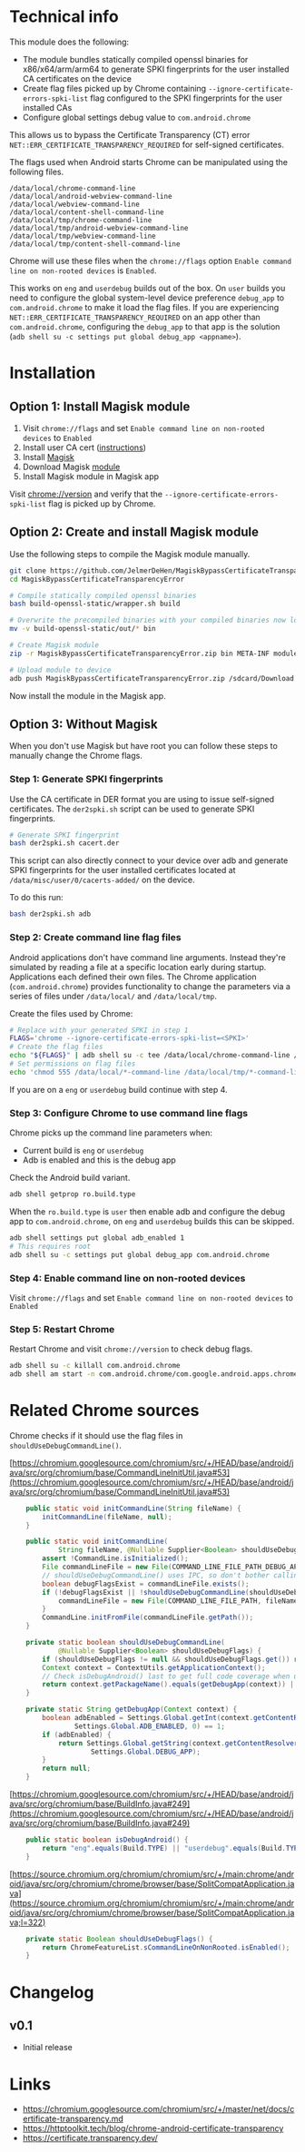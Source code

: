 # Technical info
This module does the following:
- The module bundles statically compiled openssl binaries for x86/x64/arm/arm64 to generate SPKI fingerprints for the user installed CA certificates on the device
- Create flag files picked up by Chrome containing `--ignore-certificate-errors-spki-list` flag configured to the SPKI fingerprints for the user installed CAs
- Configure global settings debug value to `com.android.chrome`

This allows us to bypass the Certificate Transparency (CT) error `NET::ERR_CERTIFICATE_TRANSPARENCY_REQUIRED` for self-signed certificates.

The flags used when Android starts Chrome can be manipulated using the following files.

```
/data/local/chrome-command-line
/data/local/android-webview-command-line
/data/local/webview-command-line
/data/local/content-shell-command-line
/data/local/tmp/chrome-command-line
/data/local/tmp/android-webview-command-line
/data/local/tmp/webview-command-line
/data/local/tmp/content-shell-command-line
```

Chrome will use these files when the `chrome://flags` option `Enable command line on non-rooted devices` is `Enabled`.

This works on `eng` and `userdebug` builds out of the box. On `user` builds you need to configure the global system-level device preference `debug_app` to `com.android.chrome` to make it load the flag files. If you are experiencing `NET::ERR_CERTIFICATE_TRANSPARENCY_REQUIRED` on an app other than `com.android.chrome`, configuring the `debug_app` to that app is the solution (`adb shell su -c settings put global debug_app <appname>`).

# Installation
## Option 1: Install Magisk module
1. Visit `chrome://flags` and set `Enable command line on non-rooted devices` to `Enabled`
2. Install user CA cert ([instructions](https://portswigger.net/support/installing-burp-suites-ca-certificate-in-an-android-device))
3. Install [Magisk](https://topjohnwu.github.io/Magisk/install.html)
4. Download Magisk [module](https://github.com/JelmerDeHen/MagiskBypassCertificateTransparencyError/releases/download/v0.0.1/MagiskBypassCertificateTransparencyError.zip)
5. Install Magisk module in Magisk app

Visit [chrome://version](chrome://version) and verify that the `--ignore-certificate-errors-spki-list` flag is picked up by Chrome.

## Option 2: Create and install Magisk module

Use the following steps to compile the Magisk module manually.

```sh
git clone https://github.com/JelmerDeHen/MagiskBypassCertificateTransparencyError
cd MagiskBypassCertificateTransparencyError

# Compile statically compiled openssl binaries
bash build-openssl-static/wrapper.sh build

# Overwrite the precompiled binaries with your compiled binaries now located in `build-openssl-static/out`
mv -v build-openssl-static/out/* bin

# Create Magisk module
zip -r MagiskBypassCertificateTransparencyError.zip bin META-INF module.prop openssl-arm openssl-arm64 openssl-x64 openssl-x86 post-fs-data.sh update_info.json

# Upload module to device
adb push MagiskBypassCertificateTransparencyError.zip /sdcard/Download
```

Now install the module in the Magisk app.

## Option 3: Without Magisk

When you don't use Magisk but have root you can follow these steps to manually change the Chrome flags.

### Step 1: Generate SPKI fingerprints

Use the CA certificate in DER format you are using to issue self-signed certificates. The `der2spki.sh` script can be used to generate SPKI fingerprints.

```sh
# Generate SPKI fingerprint
bash der2spki.sh cacert.der
```

This script can also directly connect to your device over adb and generate SPKI fingerprints for the user installed certificates located at `/data/misc/user/0/cacerts-added/` on the device.

To do this run:

```sh
bash der2spki.sh adb
```

### Step 2: Create command line flag files

Android applications don't have command line arguments. Instead they're simulated by reading a file at a specific location early during startup. Applications each defined their own files. The Chrome application (`com.android.chrome`) provides functionality to change the parameters via a series of files under `/data/local/` and `/data/local/tmp`.


Create the files used by Chrome:

```sh
# Replace with your generated SPKI in step 1
FLAGS='chrome --ignore-certificate-errors-spki-list=<SPKI>'
# Create the flag files
echo "${FLAGS}" | adb shell su -c tee /data/local/chrome-command-line /data/local/android-webview-command-line /data/local/webview-command-line /data/local/content-shell-command-line /data/local/tmp/chrome-command-line /data/local/tmp/android-webview-command-line /data/local/tmp/webview-command-line /data/local/tmp/content-shell-command-line
# Set permissions on flag files
echo 'chmod 555 /data/local/*-command-line /data/local/tmp/*-command-line' | adb shell su
```

If you are on a `eng` or `userdebug` build continue with step 4.

### Step 3: Configure Chrome to use command line flags

Chrome picks up the command line parameters when:
- Current build is `eng` or `userdebug`
- Adb is enabled and this is the debug app

Check the Android build variant.

```sh
adb shell getprop ro.build.type
```

When the `ro.build.type` is `user` then enable adb and configure the debug app to `com.android.chrome`, on `eng` and `userdebug` builds this can be skipped.

```sh
adb shell settings put global adb_enabled 1
# This requires root
adb shell su -c settings put global debug_app com.android.chrome
```

### Step 4: Enable command line on non-rooted devices

Visit `chrome://flags` and set `Enable command line on non-rooted devices` to `Enabled`

### Step 5: Restart Chrome

Restart Chrome and visit `chrome://version` to check debug flags.

```sh
adb shell su -c killall com.android.chrome
adb shell am start -n com.android.chrome/com.google.android.apps.chrome.Main
```

# Related Chrome sources

Chrome checks if it should use the flag files in `shouldUseDebugCommandLine()`.

[https://chromium.googlesource.com/chromium/src/+/HEAD/base/android/java/src/org/chromium/base/CommandLineInitUtil.java#53](https://chromium.googlesource.com/chromium/src/+/HEAD/base/android/java/src/org/chromium/base/CommandLineInitUtil.java#53)
```java
    public static void initCommandLine(String fileName) {
        initCommandLine(fileName, null);
    }

    public static void initCommandLine(
            String fileName, @Nullable Supplier<Boolean> shouldUseDebugFlags) {
        assert !CommandLine.isInitialized();
        File commandLineFile = new File(COMMAND_LINE_FILE_PATH_DEBUG_APP, fileName);
        // shouldUseDebugCommandLine() uses IPC, so don't bother calling it if no flags file exists.
        boolean debugFlagsExist = commandLineFile.exists();
        if (!debugFlagsExist || !shouldUseDebugCommandLine(shouldUseDebugFlags)) {
            commandLineFile = new File(COMMAND_LINE_FILE_PATH, fileName);
        }
        CommandLine.initFromFile(commandLineFile.getPath());
    }

    private static boolean shouldUseDebugCommandLine(
            @Nullable Supplier<Boolean> shouldUseDebugFlags) {
        if (shouldUseDebugFlags != null && shouldUseDebugFlags.get()) return true;
        Context context = ContextUtils.getApplicationContext();
        // Check isDebugAndroid() last to get full code coverage when using userdebug devices.
        return context.getPackageName().equals(getDebugApp(context)) || BuildInfo.isDebugAndroid();
    }

    private static String getDebugApp(Context context) {
        boolean adbEnabled = Settings.Global.getInt(context.getContentResolver(),
                Settings.Global.ADB_ENABLED, 0) == 1;
        if (adbEnabled) {
            return Settings.Global.getString(context.getContentResolver(),
                    Settings.Global.DEBUG_APP);
        }
        return null;
    }
```

[https://chromium.googlesource.com/chromium/src/+/HEAD/base/android/java/src/org/chromium/base/BuildInfo.java#249](https://chromium.googlesource.com/chromium/src/+/HEAD/base/android/java/src/org/chromium/base/BuildInfo.java#249)
```java
    public static boolean isDebugAndroid() {
        return "eng".equals(Build.TYPE) || "userdebug".equals(Build.TYPE);
    }
```

[https://source.chromium.org/chromium/chromium/src/+/main:chrome/android/java/src/org/chromium/chrome/browser/base/SplitCompatApplication.java](https://source.chromium.org/chromium/chromium/src/+/main:chrome/android/java/src/org/chromium/chrome/browser/base/SplitCompatApplication.java;l=322)
```java
    private static Boolean shouldUseDebugFlags() {
        return ChromeFeatureList.sCommandLineOnNonRooted.isEnabled();
    }
```

# Changelog

## v0.1
* Initial release

# Links
- https://chromium.googlesource.com/chromium/src/+/master/net/docs/certificate-transparency.md
- https://httptoolkit.tech/blog/chrome-android-certificate-transparency
- https://certificate.transparency.dev/

